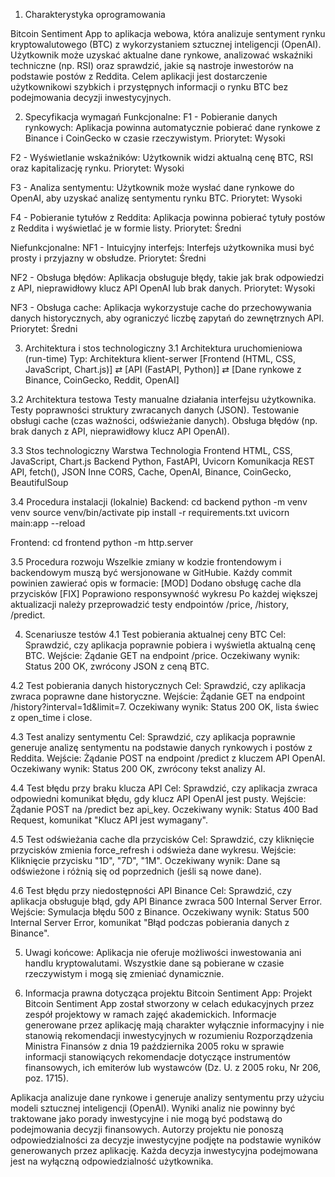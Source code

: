 1. Charakterystyka oprogramowania

Bitcoin Sentiment App to aplikacja webowa, która analizuje sentyment rynku kryptowalutowego (BTC) z wykorzystaniem sztucznej inteligencji (OpenAI). Użytkownik może uzyskać aktualne dane rynkowe, analizować wskaźniki techniczne (np. RSI) oraz sprawdzić, jakie są nastroje inwestorów na podstawie postów z Reddita.
Celem aplikacji jest dostarczenie użytkownikowi szybkich i przystępnych informacji o rynku BTC bez podejmowania decyzji inwestycyjnych.

2. Specyfikacja wymagań
 Funkcjonalne:
  F1 - Pobieranie danych rynkowych:
  Aplikacja powinna automatycznie pobierać dane rynkowe z Binance i CoinGecko w czasie rzeczywistym.
  Priorytet: Wysoki

  F2 - Wyświetlanie wskaźników:
  Użytkownik widzi aktualną cenę BTC, RSI oraz kapitalizację rynku.
  Priorytet: Wysoki

  F3 - Analiza sentymentu:
  Użytkownik może wysłać dane rynkowe do OpenAI, aby uzyskać analizę sentymentu rynku BTC.
  Priorytet: Wysoki

  F4 - Pobieranie tytułów z Reddita:
  Aplikacja powinna pobierać tytuły postów z Reddita i wyświetlać je w formie listy.
  Priorytet: Średni


  Niefunkcjonalne:
  NF1 - Intuicyjny interfejs:
  Interfejs użytkownika musi być prosty i przyjazny w obsłudze.
  Priorytet: Średni

  NF2 - Obsługa błędów:
  Aplikacja obsługuje błędy, takie jak brak odpowiedzi z API, nieprawidłowy klucz API OpenAI lub brak danych.
  Priorytet: Wysoki

  NF3 - Obsługa cache:
  Aplikacja wykorzystuje cache do przechowywania danych historycznych, aby ograniczyć liczbę zapytań do zewnętrznych API.
  Priorytet: Średni

3. Architektura i stos technologiczny
  3.1 Architektura uruchomieniowa (run-time)
  Typ: Architektura klient-serwer
  [Frontend (HTML, CSS, JavaScript, Chart.js)] ⇄ [API (FastAPI, Python)] ⇄ [Dane rynkowe z Binance, CoinGecko, Reddit, OpenAI]

3.2 Architektura testowa
  Testy manualne działania interfejsu użytkownika.
  Testy poprawności struktury zwracanych danych (JSON).
  Testowanie obsługi cache (czas ważności, odświeżanie danych).
  Obsługa błędów (np. brak danych z API, nieprawidłowy klucz API OpenAI).

3.3 Stos technologiczny
  Warstwa	Technologia
  Frontend	HTML, CSS, JavaScript, Chart.js
  Backend	Python, FastAPI, Uvicorn
  Komunikacja	REST API, fetch(), JSON
  Inne	CORS, Cache, OpenAI, Binance, CoinGecko, BeautifulSoup

3.4 Procedura instalacji (lokalnie)
Backend:
  cd backend
  python -m venv venv
  source venv/bin/activate
  pip install -r requirements.txt
  uvicorn main:app --reload

Frontend:
  cd frontend
  python -m http.server

3.5 Procedura rozwoju
  Wszelkie zmiany w kodzie frontendowym i backendowym muszą być wersjonowane w GitHubie.
  Każdy commit powinien zawierać opis w formacie:
  [MOD] Dodano obsługę cache dla przycisków
  [FIX] Poprawiono responsywność wykresu
  Po każdej większej aktualizacji należy przeprowadzić testy endpointów /price, /history, /predict.

4. Scenariusze testów
4.1 Test pobierania aktualnej ceny BTC
  Cel: Sprawdzić, czy aplikacja poprawnie pobiera i wyświetla aktualną cenę BTC.
  Wejście: Żądanie GET na endpoint /price.
  Oczekiwany wynik: Status 200 OK, zwrócony JSON z ceną BTC.

4.2 Test pobierania danych historycznych
  Cel: Sprawdzić, czy aplikacja zwraca poprawne dane historyczne.
  Wejście: Żądanie GET na endpoint /history?interval=1d&limit=7.
  Oczekiwany wynik: Status 200 OK, lista świec z open_time i close.

4.3 Test analizy sentymentu
  Cel: Sprawdzić, czy aplikacja poprawnie generuje analizę sentymentu na podstawie danych rynkowych i postów z Reddita.
  Wejście: Żądanie POST na endpoint /predict z kluczem API OpenAI.
  Oczekiwany wynik: Status 200 OK, zwrócony tekst analizy AI.

4.4 Test błędu przy braku klucza API
  Cel: Sprawdzić, czy aplikacja zwraca odpowiedni komunikat błędu, gdy klucz API OpenAI jest pusty.
  Wejście: Żądanie POST na /predict bez api_key.
  Oczekiwany wynik: Status 400 Bad Request, komunikat "Klucz API jest wymagany".

4.5 Test odświeżania cache dla przycisków
  Cel: Sprawdzić, czy kliknięcie przycisków zmienia force_refresh i odświeża dane wykresu.
  Wejście: Kliknięcie przycisku "1D", "7D", "1M".
  Oczekiwany wynik: Dane są odświeżone i różnią się od poprzednich (jeśli są nowe dane).

4.6 Test błędu przy niedostępności API Binance
  Cel: Sprawdzić, czy aplikacja obsługuje błąd, gdy API Binance zwraca 500 Internal Server Error.
  Wejście: Symulacja błędu 500 z Binance.
  Oczekiwany wynik: Status 500 Internal Server Error, komunikat "Błąd podczas pobierania danych z Binance".

5. Uwagi końcowe:
  Aplikacja nie oferuje możliwości inwestowania ani handlu kryptowalutami.
  Wszystkie dane są pobierane w czasie rzeczywistym i mogą się zmieniać dynamicznie.

6. Informacja prawna dotycząca projektu Bitcoin Sentiment App:
    Projekt Bitcoin Sentiment App został stworzony w celach edukacyjnych przez zespół projektowy w ramach zajęć akademickich. Informacje generowane przez aplikację mają charakter wyłącznie informacyjny i nie stanowią           rekomendacji inwestycyjnych w rozumieniu Rozporządzenia   Ministra Finansów z dnia 19 października 2005 roku w sprawie informacji stanowiących rekomendacje dotyczące instrumentów finansowych, ich emiterów lub               wystawców (Dz. U. z 2005 roku, Nr 206, poz. 1715).

  Aplikacja analizuje dane rynkowe i generuje analizy sentymentu przy użyciu modeli sztucznej inteligencji (OpenAI). Wyniki analiz nie powinny być traktowane jako porady inwestycyjne i nie mogą być podstawą do                 podejmowania decyzji finansowych. Autorzy projektu nie         ponoszą   odpowiedzialności za decyzje inwestycyjne podjęte na podstawie wyników generowanych przez aplikację. Każda decyzja inwestycyjna podejmowana jest         na wyłączną odpowiedzialność użytkownika.

